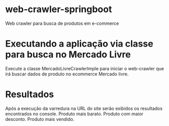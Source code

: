 # web-crawler-springboot
Web crawler para busca de produtos em e-commerce 

# Executando a aplicação via classe para busca no Mercado Livre
Execute a classe MercadoLivreCrawlerImple para iniciar o web-crawler que irá buscar dados de produto no ecommerce Mercado livre.

# Resultados
Após a execução da varredura na URL do site serão exibidos os resultados encontrados no console.
Produto mais barato.
Produto com maior desconto.
Produto mais vendido.

 